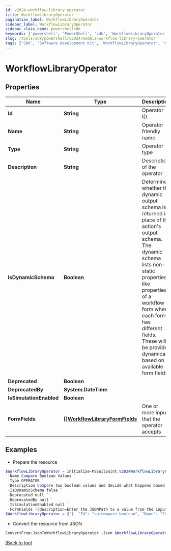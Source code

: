 ```yaml
---
id: v2024-workflow-library-operator
title: WorkflowLibraryOperator
pagination_label: WorkflowLibraryOperator
sidebar_label: WorkflowLibraryOperator
sidebar_class_name: powershellsdk
keywords: ['powershell', 'PowerShell', 'sdk', 'WorkflowLibraryOperator', 'V2024WorkflowLibraryOperator'] 
slug: /tools/sdk/powershell/v2024/models/workflow-library-operator
tags: ['SDK', 'Software Development Kit', 'WorkflowLibraryOperator', 'V2024WorkflowLibraryOperator']
---
```



# WorkflowLibraryOperator

## Properties

Name | Type | Description | Notes
------------ | ------------- | ------------- | -------------
**Id** | **String** | Operator ID. | [optional] 
**Name** | **String** | Operator friendly name | [optional] 
**Type** | **String** | Operator type | [optional] 
**Description** | **String** | Description of the operator | [optional] 
**IsDynamicSchema** | **Boolean** | Determines whether the dynamic output schema is returned in place of the action's output schema. The dynamic schema lists non-static properties, like properties of a workflow form where each form has different fields. These will be provided dynamically based on available form fields. | [optional] 
**Deprecated** | **Boolean** |  | [optional] 
**DeprecatedBy** | **System.DateTime** |  | [optional] 
**IsSimulationEnabled** | **Boolean** |  | [optional] 
**FormFields** | [**[]WorkflowLibraryFormFields**](workflow-library-form-fields) | One or more inputs that the operator accepts | [optional] 

## Examples

- Prepare the resource
```powershell
$WorkflowLibraryOperator = Initialize-PSSailpoint.V2024WorkflowLibraryOperator  -Id sp:compare-boolean `
 -Name Compare Boolean Values `
 -Type OPERATOR `
 -Description Compare two boolean values and decide what happens based on the result. `
 -IsDynamicSchema false `
 -Deprecated null `
 -DeprecatedBy null `
 -IsSimulationEnabled null `
 -FormFields [{description=Enter the JSONPath to a value from the input to compare to Variable B., helpText=, label=Variable A, name=variableA.$, required=true, type=text}, {helpText=Select an operation., label=Operation, name=operator, options=[{label=Equals, value=BooleanEquals}], required=true, type=select}, {description=Enter the JSONPath to a value from the input to compare to Variable A., helpText=, label=Variable B, name=variableB.$, required=false, type=text}, {description=Enter True or False., helpText=, label=Variable B, name=variableB, required=false, type=text}]
$WorkflowLibraryOperator = @"{  "Id": "sp:compare-boolean", "Name": "Compare Boolean Values", "Type": "OPERATOR", "Description": "Compare two boolean values and decide what happens based on the result.", "IsDynamicSchema": false, "Deprecated": null, "DeprecatedBy": null, "IsSimulationEnabled": null, "FormFields": [{"description":"Enter the JSONPath to a value from the input to compare to Variable B.", "helpText":null, "label":"Variable A", "name": "variableA.$", "required": true, "type": "text}"}, {"helpText":"Select an operation.", "label": "Operation", "name": "operator", "options":[{"label": "Equals", "value": "BooleanEquals}]", "required": true, "type": "select}"}, {"description":"Enter the JSONPath to a value from the input to compare to Variable A.", "helpText":null, "label":"Variable B", "name": "variableB.$", "required": false, "type": "text}"}, {"description":"Enter True or False.", "helpText":null, "label":"Variable B", "name": "variableB", "required": false, "type": "text}]" }]}]}"@
```

- Convert the resource from JSON
```powershell
ConvertFrom-JsonToWorkflowLibraryOperator -Json $WorkflowLibraryOperator
```


[[Back to top]](#) 

